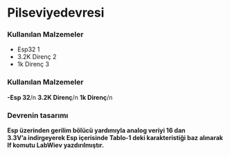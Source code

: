 # Pilseviyedevresi
### Kullanılan Malzemeler
- Esp32 1
- 3.2K Direnç 2
- 1k Direnç 3
### Kullanılan Malzemeler
**-Esp 32**/n
**3.2K Direnç**/n
**1k Direnç**/n

### Devrenin tasarımı
**Esp üzerinden gerilim bölücü yardımıyla analog veriyi 16 dan  
3.3V’a indirgeyerek Esp içerisinde Tablo-1 deki karakteristiği baz alınarak If komutu LabWiev yazdırılmıştır.**
